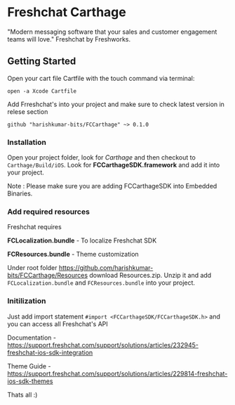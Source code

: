 # Freshchat Carthage


"Modern messaging software that your sales and customer engagement teams will love." Freshchat by Freshworks.

## Getting Started
Open your cart file Cartfile with the touch command via terminal: 
```
open -a Xcode Cartfile
```

Add Frreshchat's into your project and make sure to check latest version in relese section 

```
github "harishkumar-bits/FCCarthage" ~> 0.1.0
```

### Installation
Open your project folder, look for *Carthage* and then checkout to ```Carthage/Build/iOS```. 
Look for **FCCarthageSDK.framework** and add it into your project. 

Note : Please make sure you are adding FCCarthageSDK into Embedded Binaries.

### Add required resources

Freshchat requires 

**FCLocalization.bundle** - To localize Freshchat SDK

**FCResources.bundle** - Theme customization

Under root folder https://github.com/harishkumar-bits/FCCarthage/Resources download Resources.zip. Unzip it and add  ```FCLocalization.bundle``` and ```FCResources.bundle``` into your project.

### Initilization

Just add import statement ```#import <FCCarthageSDK/FCCarthageSDK.h>``` and you can access all Freshchat's API

Documentation - https://support.freshchat.com/support/solutions/articles/232945-freshchat-ios-sdk-integration

Theme Guide - https://support.freshchat.com/support/solutions/articles/229814-freshchat-ios-sdk-themes

Thats all :)

